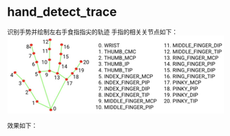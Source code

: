 # hand_detect_trace
识别手势并绘制左右手食指指尖的轨迹
手指的相关关节点如下：
![image/hand_point.jpg](https://github.com/SHEN00001/hand_detect_trace/blob/main/img/hand_point.jpg)

效果如下：

